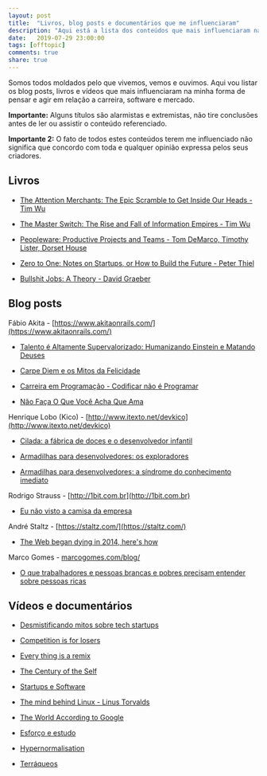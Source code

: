 ```yaml
---
layout: post
title:  "Livros, blog posts e documentários que me influenciaram"
description: "Aqui está a lista dos conteúdos que mais influenciaram na minha forma de pensar e agir em relação a carreira, mercado e software."
date:   2019-07-29 23:00:00
tags: [offtopic]
comments: true
share: true
---
```


Somos todos moldados pelo que vivemos, vemos e ouvimos. Aqui vou listar os blog posts, livros e vídeos que mais influenciaram na minha forma de pensar e agir em relação a carreira, software e mercado.

**Importante:** Alguns títulos são alarmistas e extremistas, não tire conclusões antes de ler ou assistir o conteúdo referenciado.

**Importante 2:** O fato de todos estes conteúdos terem me influenciado não significa que concordo com toda e qualquer opinião expressa pelos seus criadores.

Livros
---

- [The Attention Merchants: The Epic Scramble to Get Inside Our Heads - Tim Wu](https://www.amazon.com.br/Attention-Merchants-Scramble-Inside-Heads/dp/0385352018)

- [The Master Switch: The Rise and Fall of Information Empires - Tim Wu](https://www.amazon.com.br/Master-Switch-Rise-Information-Empires/dp/0307390993)

- [Peopleware: Productive Projects and Teams -  Tom DeMarco, Timothy Lister, Dorset House](https://www.amazon.com.br/Peopleware-Productive-Projects-Tom-DeMarco/dp/0321934113)

-  [Zero to One: Notes on Startups, or How to Build the Future - Peter Thiel](https://www.amazon.com.br/Zero-One-Notes-Startups-Future/dp/0804139296)

- [Bullshit Jobs: A Theory -  David Graeber](https://www.amazon.com.br/Bullshit-Jobs-Theory-David-Graeber/dp/0241263883)

Blog posts
---

Fábio Akita - [https://www.akitaonrails.com/](https://www.akitaonrails.com/)

- [Talento é Altamente Supervalorizado: Humanizando Einstein e Matando Deuses](http://www.akitaonrails.com/2017/06/08/off-topic-talento-e-altamente-supervalorizado-humanizando-einstein-e-matando-deuses)

- [Carpe Diem e os Mitos da Felicidade](http://www.akitaonrails.com/2017/02/14/off-topic-carpe-diem-e-os-mitos-da-felicidade)

- [Carreira em Programação - Codificar não é Programar](http://www.akitaonrails.com/2014/05/02/off-topic-carreira-em-programacao-codificar-nao-e-programar)

- [Não Faça O Que Você Acha Que Ama](http://www.akitaonrails.com/2014/09/13/off-topic-nao-faca-o-que-voce-acha-que-ama)

Henrique Lobo (Kico) - [http://www.itexto.net/devkico](http://www.itexto.net/devkico)

- [Cilada: a fábrica de doces e o desenvolvedor infantil](http://www.itexto.net/devkico/?p=1460)

- [Armadilhas para desenvolvedores: os exploradores](http://www.itexto.net/devkico/?p=983)

- [Armadilhas para desenvolvedores: a síndrome do conhecimento imediato](http://www.itexto.net/devkico/?p=970)

Rodrigo Strauss - [http://1bit.com.br](http://1bit.com.br)

- [Eu não visto a camisa da empresa](http://1bit.com.br/content.1bit/weblog/eu_nao_visto_camisa)

André Staltz - [https://staltz.com/](https://staltz.com/)

- [The Web began dying in 2014, here's how](https://staltz.com/the-web-began-dying-in-2014-heres-how.html)

Marco Gomes - [marcogomes.com/blog/](marcogomes.com/blog/)

- [O que trabalhadores e pessoas brancas e pobres precisam entender sobre pessoas ricas](marcogomes.com/blog/2018/o-que-trabalhadores-e-pessoas-brancas-pobres-precisam-entender-sobre-pessoas-brancas-ricas/)


Vídeos e documentários
---

- [Desmistificando mitos sobre tech startups](https://www.youtube.com/watch?v=tKfKUF0CHV0)

- [Competition is for losers](https://www.youtube.com/watch?v=3Fx5Q8xGU8k)

- [Every thing is a remix](https://www.youtube.com/watch?v=SAfCvMNgLjg&list=LL3kc9L0uVU7Ao-uJMooC_dA)

- [The Century of the Self](https://www.youtube.com/watch?v=eJ3RzGoQC4s&list=LL3kc9L0uVU7Ao-uJMooC_dA&index=46)

- [Startups e Software](https://www.youtube.com/watch?v=Oiu-EhaLA4s)

- [The mind behind Linux - Linus Torvalds](https://www.youtube.com/watch?v=o8NPllzkFhE&list=LL3kc9L0uVU7Ao-uJMooC_dA)

- [The World According to Google](https://www.youtube.com/watch?v=VEXN2JZ_aDc&list=LL3kc9L0uVU7Ao-uJMooC_dA)

- [Esforço e estudo](https://www.youtube.com/watch?v=Q-MO_i8KjAg)

- [Hypernormalisation](https://www.youtube.com/watch?v=-fny99f8am)

- [Terráqueos](https://www.youtube.com/watch?v=_GGBFv0zw18)

